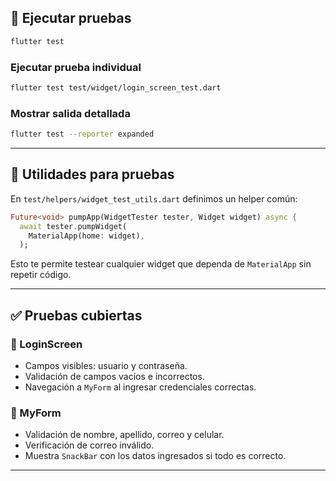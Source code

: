 ## 🧪 Ejecutar pruebas

```bash
flutter test
```

### Ejecutar prueba individual

```bash
flutter test test/widget/login_screen_test.dart
```

### Mostrar salida detallada

```bash
flutter test --reporter expanded
```

---

## 🧰 Utilidades para pruebas

En `test/helpers/widget_test_utils.dart` definimos un helper común:

```dart
Future<void> pumpApp(WidgetTester tester, Widget widget) async {
  await tester.pumpWidget(
    MaterialApp(home: widget),
  );
```

Esto te permite testear cualquier widget que dependa de `MaterialApp` sin repetir código.

---

## ✅ Pruebas cubiertas

### 🔐 LoginScreen
- Campos visibles: usuario y contraseña.
- Validación de campos vacíos e incorrectos.
- Navegación a `MyForm` al ingresar credenciales correctas.

### 📝 MyForm
- Validación de nombre, apellido, correo y celular.
- Verificación de correo inválido.
- Muestra `SnackBar` con los datos ingresados si todo es correcto.

---